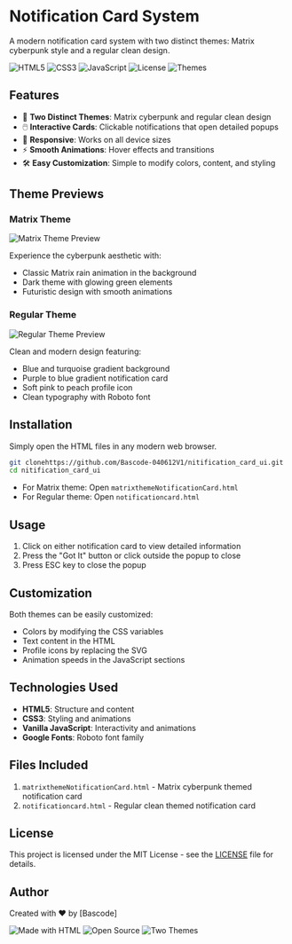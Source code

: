 # Notification Card System

A modern notification card system with two distinct themes: Matrix cyberpunk style and a regular clean design.

![HTML5](https://img.shields.io/badge/HTML5-E34F26?style=for-the-badge&logo=html5&logoColor=white)
![CSS3](https://img.shields.io/badge/CSS3-1572B6?style=for-the-badge&logo=css3&logoColor=white)
![JavaScript](https://img.shields.io/badge/JavaScript-F7DF1E?style=for-the-badge&logo=javascript&logoColor=black)
![License](https://img.shields.io/badge/license-MIT-blue.svg)
![Themes](https://img.shields.io/badge/themes-2-brightgreen)

## Features

- 🎨 **Two Distinct Themes**: Matrix cyberpunk and regular clean design
- 🖱️ **Interactive Cards**: Clickable notifications that open detailed popups
- 📱 **Responsive**: Works on all device sizes
- ⚡ **Smooth Animations**: Hover effects and transitions
- 🛠️ **Easy Customization**: Simple to modify colors, content, and styling

## Theme Previews

### Matrix Theme
![Matrix Theme Preview](https://img.shields.io/badge/Preview-Matrix%20Theme-brightgreen)

Experience the cyberpunk aesthetic with:
- Classic Matrix rain animation in the background
- Dark theme with glowing green elements
- Futuristic design with smooth animations

### Regular Theme
![Regular Theme Preview](https://img.shields.io/badge/Preview-Regular%20Theme-blue)

Clean and modern design featuring:
- Blue and turquoise gradient background
- Purple to blue gradient notification card
- Soft pink to peach profile icon
- Clean typography with Roboto font

## Installation

Simply open the HTML files in any modern web browser.

```bash
git clonehttps://github.com/Bascode-040612V1/nitification_card_ui.git
cd nitification_card_ui
```

- For Matrix theme: Open `matrixthemeNotificationCard.html`
- For Regular theme: Open `notificationcard.html`

## Usage

1. Click on either notification card to view detailed information
2. Press the "Got It" button or click outside the popup to close
3. Press ESC key to close the popup

## Customization

Both themes can be easily customized:
- Colors by modifying the CSS variables
- Text content in the HTML
- Profile icons by replacing the SVG
- Animation speeds in the JavaScript sections

## Technologies Used

- **HTML5**: Structure and content
- **CSS3**: Styling and animations
- **Vanilla JavaScript**: Interactivity and animations
- **Google Fonts**: Roboto font family

## Files Included

1. `matrixthemeNotificationCard.html` - Matrix cyberpunk themed notification card
2. `notificationcard.html` - Regular clean themed notification card

## License

This project is licensed under the MIT License - see the [LICENSE](LICENSE) file for details.

## Author

Created with ❤️ by [Bascode]

![Made with HTML](https://img.shields.io/badge/Made%20with-HTML-red)
![Open Source](https://img.shields.io/badge/Open%20Source-%E2%9D%A4-red)
![Two Themes](https://img.shields.io/badge/Themes-Matrix%20%2B%20Regular-blueviolet)